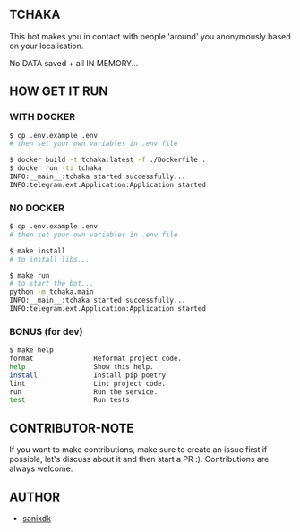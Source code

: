 ## TCHAKA

This bot makes you in contact with people 'around' you anonymously based on
your localisation.

No DATA saved + all IN MEMORY...

## HOW GET IT RUN

### WITH DOCKER

```bash
$ cp .env.example .env
# then set your own variables in .env file

$ docker build -t tchaka:latest -f ./Dockerfile .
$ docker run -ti tchaka
INFO:__main__:tchaka started successfully...
INFO:telegram.ext.Application:Application started
```

### NO DOCKER

```bash
$ cp .env.example .env
# then set your own variables in .env file

$ make install
# to install libs...

$ make run
# to start the bot...
python -m tchaka.main
INFO:__main__:tchaka started successfully...
INFO:telegram.ext.Application:Application started
```

### BONUS (for dev)

```bash
$ make help
format               Reformat project code.
help                 Show this help.
install              Install pip poetry
lint                 Lint project code.
run                  Run the service.
test                 Run tests
```

## CONTRIBUTOR-NOTE

If you want to make contributions, make sure to create an issue first if
possible, let's discuss about it and then start a PR :).
Contributions are always welcome.

## AUTHOR

- [sanixdk](https://github.com/sanix-darker)
